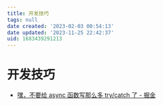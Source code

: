 ```yaml
---
title: 开发技巧
tags: null
date created: '2023-02-03 00:54:13'
date updated: '2023-11-25 22:42:37'
uid: 1683439291213
---
```


# 开发技巧

- [嘿，不要给 async 函数写那么多 try/catch 了 - 掘金](https://juejin.cn/post/6844903886898069511)
